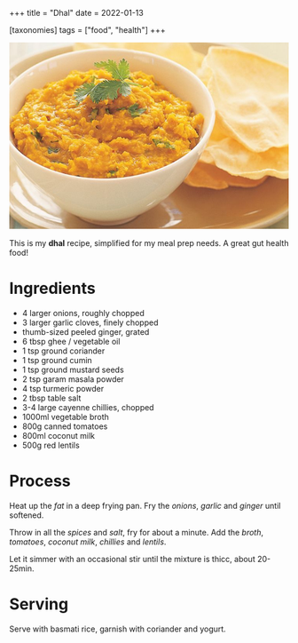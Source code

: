 +++
title = "Dhal"
date = 2022-01-13

[taxonomies]
tags = ["food", "health"]
+++

![Dhal](./dhal.jpeg 'Dhal')

This is my **dhal** recipe, simplified for my meal prep needs. A great gut health food!

# Ingredients

- 4 larger onions, roughly chopped
- 3 larger garlic cloves, finely chopped
- thumb-sized peeled ginger, grated
- 6 tbsp ghee / vegetable oil
- 1 tsp ground coriander
- 1 tsp ground cumin
- 1 tsp ground mustard seeds
- 2 tsp garam masala powder
- 4 tsp turmeric powder
- 2 tbsp table salt
- 3-4 large cayenne chillies, chopped
- 1000ml vegetable broth
- 800g canned tomatoes
- 800ml coconut milk
- 500g red lentils

# Process

Heat up the _fat_ in a deep frying pan. Fry the _onions_, _garlic_ and _ginger_ until softened.

Throw in all the _spices_ and _salt_, fry for about a minute. Add the _broth_, _tomatoes_, _coconut
milk_, _chillies_ and _lentils_.

Let it simmer with an occasional stir until the mixture is thicc, about 20-25min.

# Serving

Serve with basmati rice, garnish with coriander and yogurt.
